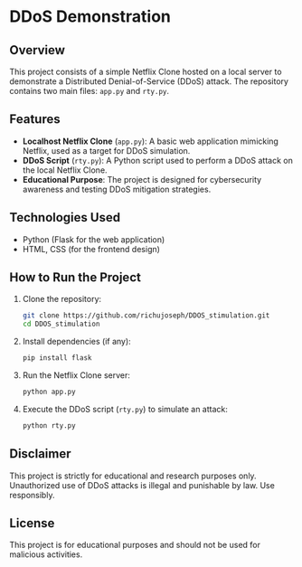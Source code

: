 # DDoS Demonstration

## Overview
This project consists of a simple Netflix Clone hosted on a local server to demonstrate a Distributed Denial-of-Service (DDoS) attack. The repository contains two main files: `app.py` and `rty.py`.

## Features
- **Localhost Netflix Clone** (`app.py`): A basic web application mimicking Netflix, used as a target for DDoS simulation.
- **DDoS Script** (`rty.py`): A Python script used to perform a DDoS attack on the local Netflix Clone.
- **Educational Purpose**: The project is designed for cybersecurity awareness and testing DDoS mitigation strategies.

## Technologies Used
- Python (Flask for the web application)
- HTML, CSS (for the frontend design)

## How to Run the Project
1. Clone the repository:
   ```bash
   git clone https://github.com/richujoseph/DDOS_stimulation.git
   cd DDOS_stimulation
   ```
2. Install dependencies (if any):
   ```bash
   pip install flask
   ```
3. Run the Netflix Clone server:
   ```bash
   python app.py
   ```
4. Execute the DDoS script (`rty.py`) to simulate an attack:
   ```bash
   python rty.py
   ```

## Disclaimer
This project is strictly for educational and research purposes only. Unauthorized use of DDoS attacks is illegal and punishable by law. Use responsibly.

## License
This project is for educational purposes and should not be used for malicious activities.

